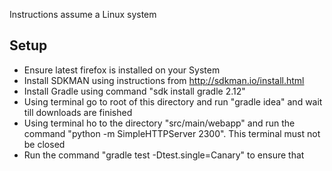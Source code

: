 Instructions assume a Linux system

## Setup
* Ensure latest firefox is installed on your System
* Install SDKMAN using instructions from http://sdkman.io/install.html
* Install Gradle using command "sdk install gradle 2.12"
* Using terminal go to root of this directory and run "gradle idea" and wait till downloads are finished
* Using terminal ho to the directory "src/main/webapp" and run the command "python -m SimpleHTTPServer 2300". This terminal must not be closed
* Run the command "gradle test -Dtest.single=Canary" to ensure that